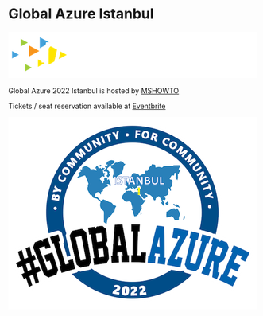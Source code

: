 # Global Azure Istanbul

[![MSHOWTO logo](mshowto.png "Visit us here")](https://www.mshowto.org/)

Global Azure 2022 Istanbul is hosted by [MSHOWTO](https://www.mshowto.org/)

Tickets / seat reservation available at [Eventbrite](https://www.eventbrite.com/e/global-azure-istanbul-2022-tickets-313124552967)

![Global Azure Istanbul](gaist.png)